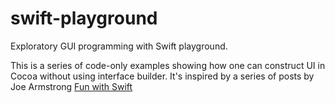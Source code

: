 # swift-playground
Exploratory GUI programming with Swift playground.

This is a series of code-only examples showing how
one can construct UI in Cocoa without using interface
builder. It's inspired by a series of posts by Joe Armstrong
[Fun with Swift][1]

[1]:http://joearms.github.io/2016/01/04/fun-with-swift.html
